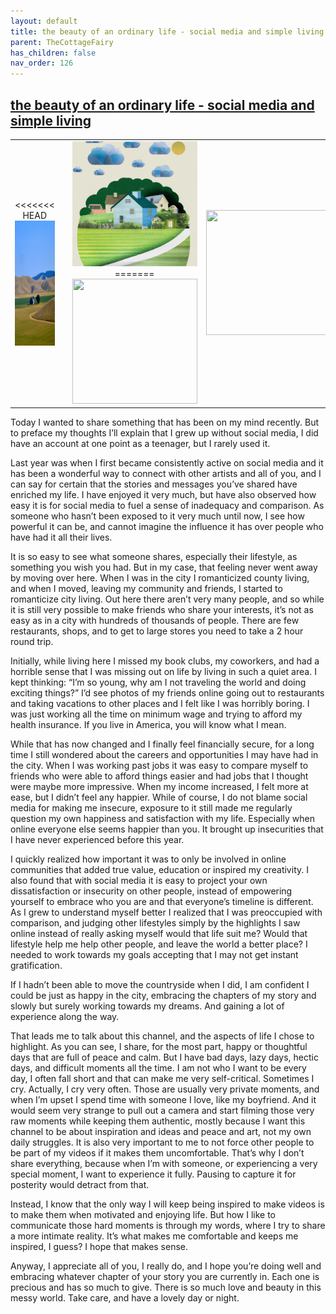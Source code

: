 ```yaml
---
layout: default
title: the beauty of an ordinary life - social media and simple living
parent: TheCottageFairy
has_children: false
nav_order: 126
---
```


## [the beauty of an ordinary life - social media and simple living](https://www.youtube.com/watch?v=7H3D-6nj_dY)

<div>
<table align="center">
	<tr>
		<td align="center">
<<<<<<< HEAD
			<img src="../../assets/cottage_fairy_ai_generated_photos/the_beauty_of_an_ordinary_life_-_social_media_and_simple_living-[7H3D-6nj_dY]/generated_00.png" height="200" width="200"/>
		</td>
		<td align="center">
			<img src="../../assets/cottage_fairy_ai_generated_photos/the_beauty_of_an_ordinary_life_-_social_media_and_simple_living-[7H3D-6nj_dY]/generated_01.png" height="200" width="200"/>
		</td>
		<td align="center">
			<img src="../../assets/cottage_fairy_ai_generated_photos/the_beauty_of_an_ordinary_life_-_social_media_and_simple_living-[7H3D-6nj_dY]/generated_02.png" height="200" width="200"/>
=======
			<img src="../../posters/the_beauty_of_an_ordinary_life_-_social_media_and_simple_living-[7H3D-6nj_dY]/generated_00.png" height="200" width="200"/>
		</td>
		<td align="center">
			<img src="../../posters/the_beauty_of_an_ordinary_life_-_social_media_and_simple_living-[7H3D-6nj_dY]/generated_01.png" height="200" width="200"/>
		</td>
		<td align="center">
			<img src="../../posters/the_beauty_of_an_ordinary_life_-_social_media_and_simple_living-[7H3D-6nj_dY]/generated_02.png" height="200" width="200"/>
>>>>>>> ffe52613361410ad9d371a0f80e81de4dd24175f
		</td>
	</tr>
</table>
</div>

Today I wanted to share something that has been on my mind recently. But to preface my thoughts I’ll explain that I grew up without social media, I did have an account at one point as a teenager, but I rarely used it.

Last year was when I first became consistently active on social media and it has been a wonderful way to connect with other artists and all of you, and I can say for certain that the stories and messages you’ve shared have enriched my life. I have enjoyed it very much, but have also observed how easy it is for social media to fuel a sense of inadequacy and comparison. As someone who hasn’t been exposed to it very much until now, I see how powerful it can be, and cannot imagine the influence it has over people who have had it all their lives.

It is so easy to see what someone shares, especially their lifestyle, as something you wish you had. But in my case, that feeling never went away by moving over here. When I was in the city I romanticized county living, and when I moved, leaving my community and friends, I started to romanticize city living. Out here there aren’t very many people, and so while it is still very possible to make friends who share your interests, it’s not as easy as in a city with hundreds of thousands of people. There are few restaurants, shops, and to get to large stores you need to take a 2 hour round trip.

Initially, while living here I missed my book clubs, my coworkers, and had a horrible sense that I was missing out on life by living in such a quiet area. I kept thinking: “I’m so young, why am I not traveling the world and doing exciting things?” I’d see photos of my friends online going out to restaurants and taking vacations to other places and I felt like I was horribly boring. I was just working all the time on minimum wage and trying to afford my health insurance. If you live in America, you will know what I mean.

While that has now changed and I finally feel financially secure, for a long time I still wondered about the careers and opportunities I may have had in the city. When I was working past jobs it was easy to compare myself to friends who were able to afford things easier and had jobs that I thought were maybe more impressive. When my income increased, I felt more at ease, but I didn’t feel any happier. While of course, I do not blame social media for making me insecure, exposure to it still made me regularly question my own happiness and satisfaction with my life. Especially when online everyone else seems happier than you. It brought up insecurities that I have never experienced before this year.

I quickly realized how important it was to only be involved in online communities that added true value, education or inspired my creativity. I also found that with social media it is easy to project your own dissatisfaction or insecurity on other people, instead of empowering yourself to embrace who you are and that everyone’s timeline is different. As I grew to understand myself better I realized that I was preoccupied with comparison, and judging other lifestyles simply by the highlights I saw online instead of really asking myself would that life suit me? Would that lifestyle help me help other people, and leave the world a better place? I needed to work towards my goals accepting that I may not get instant gratification.

If I hadn’t been able to move the countryside when I did, I am confident I could be just as happy in the city, embracing the chapters of my story and slowly but surely working towards my dreams. And gaining a lot of experience along the way.

That leads me to talk about this channel, and the aspects of life I chose to highlight. As you can see, I share, for the most part, happy or thoughtful days that are full of peace and calm. But I have bad days, lazy days, hectic days, and difficult moments all the time. I am not who I want to be every day, I often fall short and that can make me very self-critical. Sometimes I cry. Actually, I cry very often. Those are usually very private moments, and when I’m upset I spend time with someone I love, like my boyfriend. And it would seem very strange to pull out a camera and start filming those very raw moments while keeping them authentic, mostly because I want this channel to be about inspiration and ideas and peace and art, not my own daily struggles. It is also very important to me to not force other people to be part of my videos if it makes them uncomfortable. That’s why I don’t share everything, because when I’m with someone, or experiencing a very special moment, I want to experience it fully. Pausing to capture it for posterity would detract from that.

Instead, I know that the only way I will keep being inspired to make videos is to make them when motivated and enjoying life. But how I like to communicate those hard moments is through my words, where I try to share a more intimate reality. It’s what makes me comfortable and keeps me inspired, I guess? I hope that makes sense.

Anyway, I appreciate all of you, I really do, and I hope you’re doing well and embracing whatever chapter of your story you are currently in. Each one is precious and has so much to give. There is so much love and beauty in this messy world. Take care, and have a lovely day or night.
